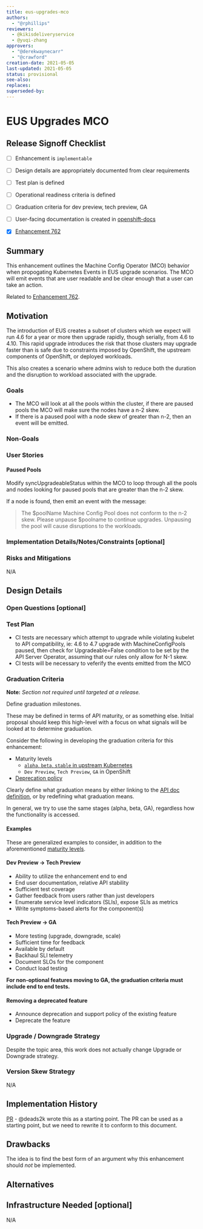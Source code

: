 ```yaml
---
title: eus-upgrades-mco
authors:
  - "@rphillips"
reviewers:
  - @kikisdeliveryservice
  - @yuqi-zhang
approvers:
  - "@derekwaynecarr"
  - "@crawford"
creation-date: 2021-05-05
last-updated: 2021-05-05
status: provisional
see-also:
replaces:
superseded-by:
---
```


# EUS Upgrades MCO

## Release Signoff Checklist

- [ ] Enhancement is `implementable`
- [ ] Design details are appropriately documented from clear requirements
- [ ] Test plan is defined
- [ ] Operational readiness criteria is defined
- [ ] Graduation criteria for dev preview, tech preview, GA
- [ ] User-facing documentation is created in [openshift-docs](https://github.com/openshift/openshift-docs/)
- [x] [Enhancement 762](https://github.com/openshift/enhancements/pull/762)


## Summary

This enhancement outlines the Machine Config Operator (MCO) behavior when
propogating Kubernetes Events in EUS upgrade scenarios.  The MCO will emit
events that are user readable and be clear enough that a user can take an
action.

Related to [Enhancement 762](https://github.com/openshift/enhancements/pull/762).

## Motivation

The introduction of EUS creates a subset of clusters which we expect will run
4.6 for a year or more then upgrade rapidly, though serially, from 4.6 to 4.10.
This rapid upgrade introduces the risk that those clusters may upgrade faster
than is safe due to constraints imposed by OpenShift, the upstream components of
OpenShift, or deployed workloads.

This also creates a scenario where admins wish to reduce both the duration and
the disruption to workload associated with the upgrade.

### Goals

- The MCO will look at all the pools within the cluster, if there are paused
pools the MCO will make sure the nodes have a n-2 skew.
- If there is a paused pool with a node skew of greater than n-2, then an
event will be emitted.

### Non-Goals

### User Stories

#### Paused Pools

Modify syncUpgradeableStatus within the MCO to loop through all the pools and
nodes looking for paused pools that are greater than the n-2 skew.

If a node is found, then emit an event with the message:

> The $poolName Machine Config Pool does not conform to the n-2 skew.  Please
> unpause $poolname to continue upgrades.  Unpausing the pool will cause
> disruptions to the workloads.

### Implementation Details/Notes/Constraints [optional]

### Risks and Mitigations

N/A

## Design Details

### Open Questions [optional]

### Test Plan

- CI tests are necessary which attempt to upgrade while violating kubelet to API
compatibility, ie: 4.6 to 4.7 upgrade with MachineConfigPools paused, then check
for Upgradeable=False condition to be set by the API Server Operator, assuming
that our rules only allow for N-1 skew.
- CI tests will be necessary to veferify the events emitted from the MCO

### Graduation Criteria

**Note:** *Section not required until targeted at a release.*

Define graduation milestones.

These may be defined in terms of API maturity, or as something else. Initial proposal
should keep this high-level with a focus on what signals will be looked at to
determine graduation.

Consider the following in developing the graduation criteria for this
enhancement:

- Maturity levels
  - [`alpha`, `beta`, `stable` in upstream Kubernetes][maturity-levels]
  - `Dev Preview`, `Tech Preview`, `GA` in OpenShift
- [Deprecation policy][deprecation-policy]

Clearly define what graduation means by either linking to the [API doc definition](https://kubernetes.io/docs/concepts/overview/kubernetes-api/#api-versioning),
or by redefining what graduation means.

In general, we try to use the same stages (alpha, beta, GA), regardless how the functionality is accessed.

[maturity-levels]: https://git.k8s.io/community/contributors/devel/sig-architecture/api_changes.md#alpha-beta-and-stable-versions
[deprecation-policy]: https://kubernetes.io/docs/reference/using-api/deprecation-policy/

#### Examples

These are generalized examples to consider, in addition to the aforementioned [maturity levels][maturity-levels].

#### Dev Preview -> Tech Preview

- Ability to utilize the enhancement end to end
- End user documentation, relative API stability
- Sufficient test coverage
- Gather feedback from users rather than just developers
- Enumerate service level indicators (SLIs), expose SLIs as metrics
- Write symptoms-based alerts for the component(s)

#### Tech Preview -> GA

- More testing (upgrade, downgrade, scale)
- Sufficient time for feedback
- Available by default
- Backhaul SLI telemetry
- Document SLOs for the component
- Conduct load testing

**For non-optional features moving to GA, the graduation criteria must include
end to end tests.**

#### Removing a deprecated feature

- Announce deprecation and support policy of the existing feature
- Deprecate the feature

### Upgrade / Downgrade Strategy

Despite the topic area, this work does not actually change Upgrade or Downgrade
strategy.

### Version Skew Strategy

N/A

## Implementation History

[PR](https://github.com/openshift/machine-config-operator/pull/2552) -
@deads2k wrote this as a starting point.  The PR can be used as a starting
point, but we need to rewrite it to conform to this document.

## Drawbacks

The idea is to find the best form of an argument why this enhancement should _not_ be implemented.

## Alternatives

## Infrastructure Needed [optional]

N/A